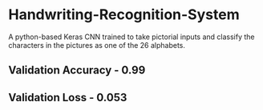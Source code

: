 # Handwriting-Recognition-System
A python-based Keras CNN trained to take pictorial inputs and classify the characters in the pictures as one of the 26 alphabets. 
## Validation Accuracy - 0.99
## Validation Loss - 0.053
